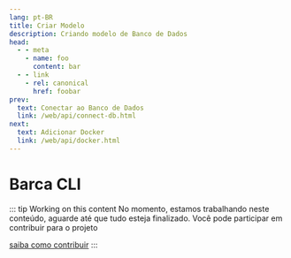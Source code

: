```yaml
---
lang: pt-BR
title: Criar Modelo
description: Criando modelo de Banco de Dados
head:
  - - meta
    - name: foo
      content: bar
  - - link
    - rel: canonical
      href: foobar
prev:
  text: Conectar ao Banco de Dados
  link: /web/api/connect-db.html
next:
  text: Adicionar Docker
  link: /web/api/docker.html
---
```


# Barca CLI

::: tip Working on this content
No momento, estamos trabalhando neste conteúdo, aguarde até que tudo esteja finalizado. Você pode participar em contribuir para o projeto

 [saiba como contribuir](https://opensource.guide/)
:::

